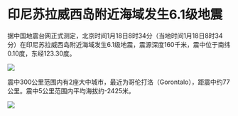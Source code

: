 # 印尼苏拉威西岛附近海域发生6.1级地震

据中国地震台网正式测定，北京时间1月18日8时34分（当地时间1月18日8时34分）在印尼苏拉威西岛附近海域发生6.1级地震，震源深度160千米，震中位于南纬0.10度，东经123.30度。

![](https://inews.gtimg.com/newsapp_bt/0/15616320653/1000)

震中300公里范围内有2座大中城市，最近为哥伦打洛（Gorontalo），距震中约77公里。震中5公里范围内平均海拔约-2425米。

![](https://inews.gtimg.com/newsapp_bt/0/15616320654/1000)

